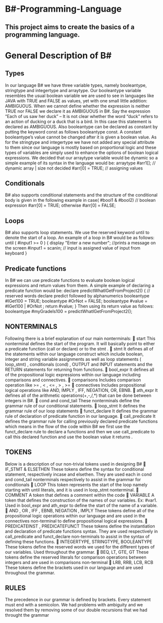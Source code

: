 # B#-Programming-Language

## This project aims to create the basics of a programming language. 

# General Description of B#

## Types
In  our  language  B#  we  have  three  variable  types,  namely  booleantype,  stringtype  and 
integertype and arraytype.
Our booleantype variable resembles the usual boolean variable we are used to see in languages 
like JAVA with TRUE and FALSE as values, yet with one small little addition:  AMBIGUOUS. When 
we  cannot  define  whether  the  expression  is  neither  TRUE  nor  FALSE  we  declare  it  as 
AMBIGUOUS in  B#.  Say the expression  “Each of us saw her duck” –  It is not clear whether the 
word “duck” refers to an action  of ducking or a duck that is a bird. In this case this statement is 
declared  as  AMBIGUOUS.  Also  booleantype  can  be  declared  as  constant  by  putting  the 
keyword  const  as  follows  booleantype  const.  A  constant  booleantype’s  value  cannot  be 
changed after it is given a boolean value.
As for the  stringtype  and  integertype  we have not added any special attribute to them since 
our language is mostly based on proportional logic and these types of variables are simply  used 
to enhance the options of boolean logical expressions.
We  decided that our  arraytype  variable would be  dynamic so a simple example of its  syntax  in 
the language would be:
                  arraytype #arr1[]; // dynamic array | size not decided
                  #arr[0] = TRUE; // assigning values

## Conditionals 
B#  also  supports  conditional  statements  and  the  structure  of  the  conditional  body  is  given  in 
the following example
                  in case( #bool1 &  #bool2) // boolean expression
                      #arr[0] = TRUE;
                  otherwise
                      #arr[0] = FALSE;

## Loops
B#  also  supports  loop statements.  We  use the  reserved  keyword  until  to denote the start of a 
loop. An example of a loop in B# would be as follows:
                  until ( #input1 >= 0 ) { 
                      display "Enter a new number";  //prints a message on the screen
                      #input1 = scanin;   // input is assigned value of input from keyboard
                  } 

## Predicate functions
In  B# we can use predicate functions to evaluate boolean logical expressions and return values 
from them. A simple example of declaring a predicate function would be:
                  declare predictWhatIGetFromProject2() {  // reserved words declare predict followed by alphanumerics
                      booleantype #IGet100 = TRUE;
                      booleantype #OrNot = FALSE; 
                      booleantype #value = #IGet100 | #OrNot ;
                      return #value; 
                  }
Then using its return value as follows:
                  booleantype #myGradeIs100 = predictWhatIGetFromProject2();

## NONTERMINALS
Following there is a brief explanation of our main nonterminals:
  start 
This  nonterminal  defines  the  start  of  the  program.  It  will  basically  point  to  either  a 
predicate function (call or declare) or to the stmt . 
  stmt 
It  defines  all  of  the  statements  within  our  language  construct  which  include  boolean, 
integer  and  string  variable  assignments  as  well  as  loop  statements  ( loop_stmt)  , 
conditionals  (cond)  ,  OUTPUT  and  INPUT  statements  and  the  RETURN  statements  for 
returning from functions.
  bool_expr
It  defines  all  of  the  propositional  logic  expressions  within  our  language  including 
comparisons and connectives.
  comparisons
Includes comparison operation like >= , < , <= , > , >=
  connectives
Includes propositional logical operations like  AND, IMPLY , IFF, NEGATION, OR, EBNB.
  ath_expr 
It defines all of the  arithmetic operations(+,-,/,*)  that  can be done between integers in 
B#. 
  cond and cond_tail
These nonterminals define the grammar rule of our conditional statements.
  loop_stmt
It defines the grammar rule of our loop statements
  funct_declare
It defines the grammar rule of declaration of predicate function in our language. 
  call_predicate
It  defines  the  grammar  rule  for  calling  previously  declared  predicate  functions  which 
means in the flow of the code within B# we first use the funct_declare  rule to declare  a
functions  and    then  we  use  call_predicate  to  call  this  declared  function  and  use  the 
boolean value it returns . 

## TOKENS
Below is a description of our non-trivial tokens used in designing B#
  IF_STMT & ELSETHEN
These  tokens  define  the  syntax  for  conditional  statement,  respectively  incase  and  elsethen. 
They are used each in  cond    and    cond_tail  nonterminals respectively to assist in the grammar 
for conditionals
  LOOP
This token  represents  the start of the loop  namely starting with  until  literals, and it is used  in 
loop_stmt nonterminal.
  COMMENT
A token that defines a comment within the code
  VARIABLE
A  token  that  defines  the  construction  of  the  names  of  our  variables.  Ex:  #var1.  Used  in 
bool_expr  and ath_expr to define the start of the name of a variable.
  AND , OR , IFF , EBNB, NEGATION , IMPLY
These  tokens define  all of  the  propositional  logic operations within  our language  and are  used 
in the connectives non-terminal to define propositional logical expressions.
  PREDICATEINST , PREDICATEFUNCT
These  tokens  define  the  instantiation  and  declaration  of  predicate  functions  syntax.  They  are 
used  respectively  in  call_predicate  and  funct_declare  non-terminals  to  assist  in  the syntax  of 
defining these functions. 
  INTEGERTYPE, STRINGTYPE, BOOLEANTYPE
These  tokens define  the reserved words we used for the different types of our variables. Used 
throughout the grammar.
  BEQ, LT, GTE, GT
These  tokens define  the reserved  literals for comparison operations  between integers  and are 
used in comparisons non-terminal
  LRB, RRB, LCB, RCB
These tokens define the brackets used in our language and are used throughout the grammar.

## RULES 
The precedence in our grammar is defined by brackets.
Every statement must end with a semicolon.
We  had  problems  with  ambiguity  and  we  resolved  them  by 
removing some of our double recursions  that we had throught 
the grammar 
